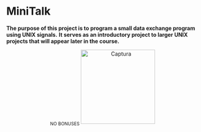 # MiniTalk
**The purpose of this project is to program a small data exchange program using UNIX signals.**
**It serves as an introductory project to larger UNIX projects that will appear later in the course.**


<p align="center">
<sub>NO BONUSES</sub>
<img width="194" alt="Captura" src="https://github.com/shoganaix/42PushSwap/assets/123943292/a706aec1-2095-45b3-b583-19fbcaf614c9">
</p>

 
